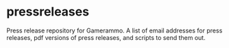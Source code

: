 # pressreleases
Press release repository for Gamerammo. A list of email addresses for press releases, pdf versions of press releases, and scripts to send them out.
